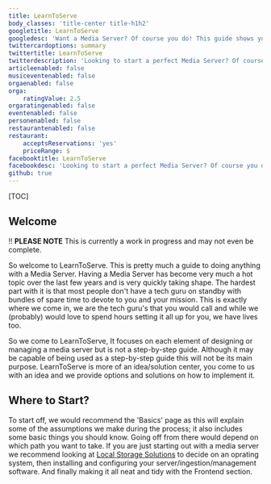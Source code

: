 ```yaml
---
title: LearnToServe
body_classes: 'title-center title-h1h2'
googletitle: LearnToServe
googledesc: 'Want a Media Server? Of course you do! This guide shows you how to set one up from beginning to end.'
twittercardoptions: summary
twittertitle: LearnToServe
twitterdescription: 'Looking to start a perfect Media Server? Of course you do! This guide shows you how to set one up from beginning to end.'
articleenabled: false
musiceventenabled: false
orgaenabled: false
orga:
    ratingValue: 2.5
orgaratingenabled: false
eventenabled: false
personenabled: false
restaurantenabled: false
restaurant:
    acceptsReservations: 'yes'
    priceRange: $
facebooktitle: LearnToServe
facebookdesc: 'Looking to start a perfect Media Server? Of course you do! This guide shows you how to set one up from beginning to end.'
github: true
---
```


[TOC]

## Welcome

!! **PLEASE NOTE** This is currently a work in progress and may not even be complete.

So welcome to LearnToServe. This is pretty much a guide to doing anything with a Media Server. Having a Media Server has become very much a hot topic over the last few years and is very quickly taking shape. The hardest part with it is that most people don't have a tech guru on standby with bundles of spare time to devote to you and your mission. This is exactly where we come in, we are the tech guru's that you would call and while we (probably) would love to spend hours setting it all up for you, we have lives too. 

So we come to LearnToServe, It focuses on each element of designing or managing a media server but is not a step-by-step guide. Although it may be capable of being used as a step-by-step guide this will not be its main purpose. LearnToServe is more of an idea/solution center, you come to us with an idea and we provide options and solutions on how to implement it.

## Where to Start?

To start off, we would recommend the 'Basics' page as this will explain some of the assumptions we make during the process; it also includes some basic things you should know. Going off from there would depend on which path you want to take. If you are just starting out with a media server we recommend looking at [Local Storage Solutions](/storage-solutions/) to decide on an oprating system, then installing and configuring your server/ingestion/management software. And finally making it all neat and tidy with the Frontend section.